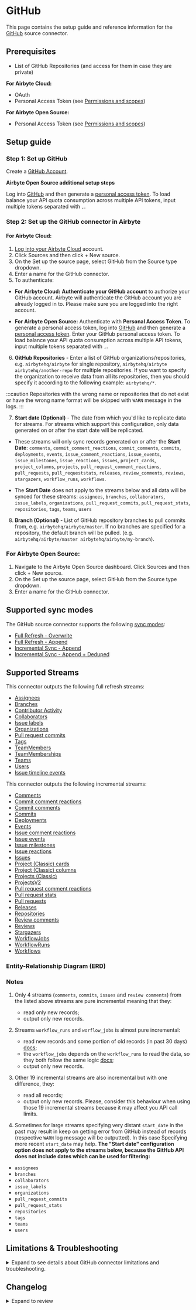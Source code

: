# GitHub

<HideInUI>

This page contains the setup guide and reference information for the [GitHub](https://www.github.com) source connector.

</HideInUI>

## Prerequisites

- List of GitHub Repositories (and access for them in case they are private)

<!-- env:cloud -->

**For Airbyte Cloud:**

- OAuth
- Personal Access Token (see [Permissions and scopes](https://docs.airbyte.com/integrations/sources/github#permissions-and-scopes))
<!-- /env:cloud -->

<!-- env:oss -->

**For Airbyte Open Source:**

- Personal Access Token (see [Permissions and scopes](https://docs.airbyte.com/integrations/sources/github#permissions-and-scopes))
<!-- /env:oss -->

## Setup guide

### Step 1: Set up GitHub

Create a [GitHub Account](https://github.com).

<!-- env:oss -->

**Airbyte Open Source additional setup steps**

Log into [GitHub](https://github.com) and then generate a [personal access token](https://github.com/settings/tokens). To load balance your API quota consumption across multiple API tokens, input multiple tokens separated with `,`.

<!-- /env:oss -->

### Step 2: Set up the GitHub connector in Airbyte

<!-- env:cloud -->

#### For Airbyte Cloud:

1. [Log into your Airbyte Cloud](https://cloud.airbyte.com/workspaces) account.
2. Click Sources and then click + New source.
3. On the Set up the source page, select GitHub from the Source type dropdown.
4. Enter a name for the GitHub connector.
5. To authenticate:
<!-- env:cloud -->

- **For Airbyte Cloud:** **Authenticate your GitHub account** to authorize your GitHub account. Airbyte will authenticate the GitHub account you are already logged in to. Please make sure you are logged into the right account.
  <!-- /env:cloud -->
  <!-- env:oss -->

- **For Airbyte Open Source:** Authenticate with **Personal Access Token**. To generate a personal access token, log into [GitHub](https://github.com) and then generate a [personal access token](https://github.com/settings/tokens). Enter your GitHub personal access token. To load balance your API quota consumption across multiple API tokens, input multiple tokens separated with `,`.
<!-- /env:oss -->

6. **GitHub Repositories** - Enter a list of GitHub organizations/repositories, e.g. `airbytehq/airbyte` for single repository, `airbytehq/airbyte airbytehq/another-repo` for multiple repositories. If you want to specify the organization to receive data from all its repositories, then you should specify it according to the following example: `airbytehq/*`.

:::caution
Repositories with the wrong name or repositories that do not exist or have the wrong name format will be skipped with `WARN` message in the logs.
:::

7. **Start date (Optional)** - The date from which you'd like to replicate data for streams. For streams which support this configuration, only data generated on or after the start date will be replicated.

- These streams will only sync records generated on or after the **Start Date**: `comments`, `commit_comment_reactions`, `commit_comments`, `commits`, `deployments`, `events`, `issue_comment_reactions`, `issue_events`, `issue_milestones`, `issue_reactions`, `issues`, `project_cards`, `project_columns`, `projects`, `pull_request_comment_reactions`, `pull_requests`, `pull_requeststats`, `releases`, `review_comments`, `reviews`, `stargazers`, `workflow_runs`, `workflows`.

- The **Start Date** does not apply to the streams below and all data will be synced for these streams: `assignees`, `branches`, `collaborators`, `issue_labels`, `organizations`, `pull_request_commits`, `pull_request_stats`, `repositories`, `tags`, `teams`, `users`

8. **Branch (Optional)** - List of GitHub repository branches to pull commits from, e.g. `airbytehq/airbyte/master`. If no branches are specified for a repository, the default branch will be pulled. (e.g. `airbytehq/airbyte/master airbytehq/airbyte/my-branch`).

### For Airbyte Open Source:

1. Navigate to the Airbyte Open Source dashboard.
Click Sources and then click + New source.
3. On the Set up the source page, select GitHub from the Source type dropdown.
4. Enter a name for the GitHub connector.

<HideInUI>

## Supported sync modes

The GitHub source connector supports the following [sync modes](https://docs.airbyte.com/cloud/core-concepts/#connection-sync-modes):

- [Full Refresh - Overwrite](https://docs.airbyte.com/understanding-airbyte/connections/full-refresh-overwrite/)
- [Full Refresh - Append](https://docs.airbyte.com/understanding-airbyte/connections/full-refresh-append)
- [Incremental Sync - Append](https://docs.airbyte.com/understanding-airbyte/connections/incremental-append)
- [Incremental Sync - Append + Deduped](https://docs.airbyte.com/understanding-airbyte/connections/incremental-append-deduped)

## Supported Streams

This connector outputs the following full refresh streams:

- [Assignees](https://docs.github.com/en/rest/issues/assignees?apiVersion=2022-11-28#list-assignees)
- [Branches](https://docs.github.com/en/rest/branches/branches?apiVersion=2022-11-28#list-branches)
- [Contributor Activity](https://docs.github.com/en/rest/metrics/statistics?apiVersion=2022-11-28#get-all-contributor-commit-activity)
- [Collaborators](https://docs.github.com/en/rest/collaborators/collaborators?apiVersion=2022-11-28#list-repository-collaborators)
- [Issue labels](https://docs.github.com/en/rest/issues/labels?apiVersion=2022-11-28#list-labels-for-a-repository)
- [Organizations](https://docs.github.com/en/rest/orgs/orgs?apiVersion=2022-11-28#list-organizations)
- [Pull request commits](https://docs.github.com/en/rest/pulls/pulls?apiVersion=2022-11-28#list-commits-on-a-pull-request)
- [Tags](https://docs.github.com/en/rest/repos/repos?apiVersion=2022-11-28#list-repository-tags)
- [TeamMembers](https://docs.github.com/en/rest/teams/members?apiVersion=2022-11-28#list-team-members)
- [TeamMemberships](https://docs.github.com/en/rest/teams/members?apiVersion=2022-11-28#get-team-membership-for-a-user)
- [Teams](https://docs.github.com/en/rest/teams/teams?apiVersion=2022-11-28#list-teams)
- [Users](https://docs.github.com/en/rest/orgs/members?apiVersion=2022-11-28#list-organization-members)
- [Issue timeline events](https://docs.github.com/en/rest/issues/timeline?apiVersion=2022-11-28#list-timeline-events-for-an-issue)

This connector outputs the following incremental streams:

- [Comments](https://docs.github.com/en/rest/issues/comments?apiVersion=2022-11-28#list-issue-comments-for-a-repository)
- [Commit comment reactions](https://docs.github.com/en/rest/reference/reactions?apiVersion=2022-11-28#list-reactions-for-a-commit-comment)
- [Commit comments](https://docs.github.com/en/rest/commits/comments?apiVersion=2022-11-28#list-commit-comments-for-a-repository)
- [Commits](https://docs.github.com/en/rest/commits/commits?apiVersion=2022-11-28#list-commits)
- [Deployments](https://docs.github.com/en/rest/deployments/deployments?apiVersion=2022-11-28#list-deployments)
- [Events](https://docs.github.com/en/rest/activity/events?apiVersion=2022-11-28#list-repository-events)
- [Issue comment reactions](https://docs.github.com/en/rest/reactions/reactions?apiVersion=2022-11-28#list-reactions-for-an-issue-comment)
- [Issue events](https://docs.github.com/en/rest/issues/events?apiVersion=2022-11-28#list-issue-events-for-a-repository)
- [Issue milestones](https://docs.github.com/en/rest/issues/milestones?apiVersion=2022-11-28#list-milestones)
- [Issue reactions](https://docs.github.com/en/rest/reactions/reactions?apiVersion=2022-11-28#list-reactions-for-an-issue)
- [Issues](https://docs.github.com/en/rest/issues/issues?apiVersion=2022-11-28#list-repository-issues)
- [Project (Classic) cards](https://docs.github.com/en/rest/projects/cards?apiVersion=2022-11-28#list-project-cards)
- [Project (Classic) columns](https://docs.github.com/en/rest/projects/columns?apiVersion=2022-11-28#list-project-columns)
- [Projects (Classic)](https://docs.github.com/en/rest/projects/projects?apiVersion=2022-11-28#list-repository-projects)
- [ProjectsV2](https://docs.github.com/en/graphql/reference/objects#projectv2)
- [Pull request comment reactions](https://docs.github.com/en/rest/reactions/reactions?apiVersion=2022-11-28#list-reactions-for-a-pull-request-review-comment)
- [Pull request stats](https://docs.github.com/en/graphql/reference/objects#pullrequest)
- [Pull requests](https://docs.github.com/en/rest/pulls/pulls?apiVersion=2022-11-28#list-pull-requests)
- [Releases](https://docs.github.com/en/rest/releases/releases?apiVersion=2022-11-28#list-releases)
- [Repositories](https://docs.github.com/en/rest/repos/repos?apiVersion=2022-11-28#list-organization-repositories)
- [Review comments](https://docs.github.com/en/rest/pulls/comments?apiVersion=2022-11-28#list-review-comments-in-a-repository)
- [Reviews](https://docs.github.com/en/rest/pulls/reviews?apiVersion=2022-11-28#list-reviews-for-a-pull-request)
- [Stargazers](https://docs.github.com/en/rest/activity/starring?apiVersion=2022-11-28#list-stargazers)
- [WorkflowJobs](https://docs.github.com/pt/rest/actions/workflow-jobs?apiVersion=2022-11-28#list-jobs-for-a-workflow-run)
- [WorkflowRuns](https://docs.github.com/en/rest/actions/workflow-runs?apiVersion=2022-11-28#list-workflow-runs-for-a-repository)
- [Workflows](https://docs.github.com/en/rest/actions/workflows?apiVersion=2022-11-28#list-repository-workflows)

### Entity-Relationship Diagram (ERD)
<EntityRelationshipDiagram></EntityRelationshipDiagram>

### Notes

1. Only 4 streams \(`comments`, `commits`, `issues` and `review comments`\) from the listed above streams are pure incremental meaning that they:

   - read only new records;
   - output only new records.

2. Streams `workflow_runs` and `worflow_jobs` is almost pure incremental:

   - read new records and some portion of old records (in past 30 days) [docs](https://docs.github.com/en/actions/managing-workflow-runs/re-running-workflows-and-jobs);
   - the `workflow_jobs` depends on the `workflow_runs` to read the data, so they both follow the same logic [docs](https://docs.github.com/pt/rest/actions/workflow-jobs#list-jobs-for-a-workflow-run);
   - output only new records.

3. Other 19 incremental streams are also incremental but with one difference, they:

   - read all records;
   - output only new records.
     Please, consider this behaviour when using those 19 incremental streams because it may affect you API call limits.

4. Sometimes for large streams specifying very distant `start_date` in the past may result in keep on getting error from GitHub instead of records \(respective `WARN` log message will be outputted\). In this case Specifying more recent `start_date` may help.
   **The "Start date" configuration option does not apply to the streams below, because the GitHub API does not include dates which can be used for filtering:**

- `assignees`
- `branches`
- `collaborators`
- `issue_labels`
- `organizations`
- `pull_request_commits`
- `pull_request_stats`
- `repositories`
- `tags`
- `teams`
- `users`

## Limitations & Troubleshooting

<details>
<summary>
Expand to see details about GitHub connector limitations and troubleshooting.
</summary>

### Connector limitations

#### Rate limiting

You can use a personal access token to make API requests. Additionally, you can authorize a GitHub App or OAuth app, which can then make API requests on your behalf.
All of these requests count towards your personal rate limit of 5,000 requests per hour (15,000 requests per hour if the app is owned by a GitHub Enterprise Cloud organization ).

:::info `REST API` and `GraphQL API` rate limits are counted separately
:::

:::tip
In the event that limits are reached before all streams have been read, it is recommended to take the following actions:

1. Utilize Incremental sync mode.
2. Set a higher sync interval.
3. Divide the sync into separate connections with a smaller number of streams.
   :::

Refer to GitHub article [Rate limits for the REST API](https://docs.github.com/en/rest/overview/rate-limits-for-the-rest-api).

#### Permissions and scopes

If you use OAuth authentication method, the OAuth2.0 application requests the next list of [scopes](https://docs.github.com/en/developers/apps/building-oauth-apps/scopes-for-oauth-apps#available-scopes): **repo**, **read:org**, **read:repo_hook**, **read:user**, **read:discussion**, **read:project**, **workflow**. For [personal access token](https://github.com/settings/tokens) you need to manually select needed scopes.

Your token should have at least the `repo` scope. Depending on which streams you want to sync, the user generating the token needs more permissions:

- For syncing Collaborators, the user which generates the personal access token must be a collaborator. To become a collaborator, they must be invited by an owner. If there are no collaborators, no records will be synced. Read more about access permissions [here](https://docs.github.com/en/get-started/learning-about-github/access-permissions-on-github).
- Syncing [Teams](https://docs.github.com/en/organizations/organizing-members-into-teams/about-teams) is only available to authenticated members of a team's [organization](https://docs.github.com/en/rest/orgs). [Personal user accounts](https://docs.github.com/en/get-started/learning-about-github/types-of-github-accounts) and repositories belonging to them don't have access to Teams features. In this case no records will be synced.
- To sync the Projects stream, the repository must have the Projects feature enabled.

### Troubleshooting

- Check out common troubleshooting issues for the GitHub source connector on our [Airbyte Forum](https://github.com/airbytehq/airbyte/discussions)

</details>

## Changelog

<details>
  <summary>Expand to review</summary>

| Version | Date       | Pull Request                                                                                                      | Subject                                                                                                                                                             |
|:--------|:-----------|:------------------------------------------------------------------------------------------------------------------|:--------------------------------------------------------------------------------------------------------------------------------------------------------------------|
| 1.8.8   | 2024-08-23 | [44592](https://github.com/airbytehq/airbyte/pull/44592) | Fix state handling for stream WorkflowRuns                                                                                                                          |
| 1.8.7   | 2024-08-31 | [45061](https://github.com/airbytehq/airbyte/pull/45061) | Update dependencies |
| 1.8.6   | 2024-08-24 | [44703](https://github.com/airbytehq/airbyte/pull/44703) | Update dependencies |
| 1.8.5   | 2024-08-17 | [44227](https://github.com/airbytehq/airbyte/pull/44227) | Update dependencies |
| 1.8.4   | 2024-08-12 | [43749](https://github.com/airbytehq/airbyte/pull/43749) | Update dependencies |
| 1.8.3   | 2024-08-10 | [42671](https://github.com/airbytehq/airbyte/pull/42671) | Update dependencies |
| 1.8.2   | 2024-08-20 | [42966](https://github.com/airbytehq/airbyte/pull/42966) | Bump cdk version and enable RFR for all non-incremental streams |
| 1.8.1   | 2024-07-20 | [42342](https://github.com/airbytehq/airbyte/pull/42342) | Update dependencies |
| 1.8.0   | 2024-07-16 | [41677](https://github.com/airbytehq/airbyte/pull/41677) | Update to 3.4.0 CDK |
| 1.7.13  | 2024-07-13 | [41746](https://github.com/airbytehq/airbyte/pull/41746) | Update dependencies |
| 1.7.12  | 2024-07-10 | [41354](https://github.com/airbytehq/airbyte/pull/41354) | Update dependencies |
| 1.7.11  | 2024-07-09 | [41221](https://github.com/airbytehq/airbyte/pull/41221) | Update dependencies |
| 1.7.10  | 2024-07-06 | [41000](https://github.com/airbytehq/airbyte/pull/41000) | Update dependencies |
| 1.7.9   | 2024-06-25 | [40289](https://github.com/airbytehq/airbyte/pull/40289) | Update dependencies |
| 1.7.8   | 2024-06-22 | [40128](https://github.com/airbytehq/airbyte/pull/40128) | Update dependencies |
| 1.7.7   | 2024-06-17 | [39513](https://github.com/airbytehq/airbyte/pull/39513) | Update deprecated state handling method |
| 1.7.6   | 2024-06-04 | [39078](https://github.com/airbytehq/airbyte/pull/39078) | [autopull] Upgrade base image to v1.2.1 |
| 1.7.5   | 2024-05-29 | [38341](https://github.com/airbytehq/airbyte/pull/38341) | Add `max_waiting_time` to configuration |
| 1.7.4   | 2024-05-21 | [38341](https://github.com/airbytehq/airbyte/pull/38341) | Update CDK authenticator package |
| 1.7.3   | 2024-05-20 | [38299](https://github.com/airbytehq/airbyte/pull/38299) | Fixed spec typo |
| 1.7.2   | 2024-04-19 | [36636](https://github.com/airbytehq/airbyte/pull/36636) | Updating to 0.80.0 CDK |
| 1.7.1   | 2024-04-12 | [36636](https://github.com/airbytehq/airbyte/pull/36636) | schema descriptions |
| 1.7.0   | 2024-03-19 | [36267](https://github.com/airbytehq/airbyte/pull/36267) | Pin airbyte-cdk version to `^0` |
| 1.6.5   | 2024-03-12 | [35986](https://github.com/airbytehq/airbyte/pull/35986) | Handle rate limit exception as config error |
| 1.6.4   | 2024-03-08 | [35915](https://github.com/airbytehq/airbyte/pull/35915) | Fix per stream error handler; Make use the latest CDK version |
| 1.6.3   | 2024-02-15 | [35271](https://github.com/airbytehq/airbyte/pull/35271) | Update branches schema |
| 1.6.2   | 2024-02-12 | [34933](https://github.com/airbytehq/airbyte/pull/34933) | Update Airbyte CDK for integration tests |
| 1.6.1   | 2024-02-09 | [35087](https://github.com/airbytehq/airbyte/pull/35087) | Manage dependencies with Poetry. |
| 1.6.0   | 2024-02-02 | [34700](https://github.com/airbytehq/airbyte/pull/34700) | Continue Sync on Stream failure |
| 1.5.7   | 2024-01-29 | [34598](https://github.com/airbytehq/airbyte/pull/34598) | Fix MultipleToken sleep time |
| 1.5.6   | 2024-01-26 | [34503](https://github.com/airbytehq/airbyte/pull/34503) | Fix MultipleToken rotation logic |
| 1.5.5   | 2023-12-26 | [33783](https://github.com/airbytehq/airbyte/pull/33783) | Fix retry for 504 error in GraphQL based streams |
| 1.5.4   | 2023-11-20 | [32679](https://github.com/airbytehq/airbyte/pull/32679) | Return AirbyteMessage if max retry exeeded for 202 status code |
| 1.5.3   | 2023-10-23 | [31702](https://github.com/airbytehq/airbyte/pull/31702) | Base image migration: remove Dockerfile and use the python-connector-base image |
| 1.5.2   | 2023-10-13 | [31386](https://github.com/airbytehq/airbyte/pull/31386) | Handle `ContributorActivity` continuous `ACCEPTED` response |
| 1.5.1   | 2023-10-12 | [31307](https://github.com/airbytehq/airbyte/pull/31307) | Increase backoff_time for stream `ContributorActivity` |
| 1.5.0   | 2023-10-11 | [31300](https://github.com/airbytehq/airbyte/pull/31300) | Update Schemas: Add date-time format to fields |
| 1.4.6   | 2023-10-04 | [31056](https://github.com/airbytehq/airbyte/pull/31056) | Migrate spec properties' `repository` and `branch` type to \<array\> |
| 1.4.5   | 2023-10-02 | [31023](https://github.com/airbytehq/airbyte/pull/31023) | Increase backoff for stream `Contributor Activity` |
| 1.4.4   | 2023-10-02 | [30971](https://github.com/airbytehq/airbyte/pull/30971) | Mark `start_date` as optional. |
| 1.4.3   | 2023-10-02 | [30979](https://github.com/airbytehq/airbyte/pull/30979) | Fetch archived records in `Project Cards` |
| 1.4.2   | 2023-09-30 | [30927](https://github.com/airbytehq/airbyte/pull/30927) | Provide actionable user error messages |
| 1.4.1   | 2023-09-30 | [30839](https://github.com/airbytehq/airbyte/pull/30839) | Update CDK to Latest version |
| 1.4.0   | 2023-09-29 | [30823](https://github.com/airbytehq/airbyte/pull/30823) | Add new stream `issue Timeline Events` |
| 1.3.1   | 2023-09-28 | [30824](https://github.com/airbytehq/airbyte/pull/30824) | Handle empty response in stream `ContributorActivity` |
| 1.3.0   | 2023-09-25 | [30731](https://github.com/airbytehq/airbyte/pull/30731) | Add new stream `ProjectsV2` |
| 1.2.1   | 2023-09-22 | [30693](https://github.com/airbytehq/airbyte/pull/30693) | Handle 404 error in `TeamMemberShips` |
| 1.2.0   | 2023-09-22 | [30647](https://github.com/airbytehq/airbyte/pull/30647) | Add support for self-hosted GitHub instances |
| 1.1.1   | 2023-09-21 | [30654](https://github.com/airbytehq/airbyte/pull/30654) | Rewrite source connection error messages |
| 1.1.0   | 2023-08-03 | [30615](https://github.com/airbytehq/airbyte/pull/30615) | Add new stream `Contributor Activity` |
| 1.0.4   | 2023-08-03 | [29031](https://github.com/airbytehq/airbyte/pull/29031) | Reverted `advancedAuth` spec changes |
| 1.0.3   | 2023-08-01 | [28910](https://github.com/airbytehq/airbyte/pull/28910) | Updated `advancedAuth` broken references |
| 1.0.2   | 2023-07-11 | [28144](https://github.com/airbytehq/airbyte/pull/28144) | Add `archived_at` property to `Organizations` schema parameter |
| 1.0.1   | 2023-05-22 | [25838](https://github.com/airbytehq/airbyte/pull/25838) | Deprecate "page size" input parameter |
| 1.0.0   | 2023-05-19 | [25778](https://github.com/airbytehq/airbyte/pull/25778) | Improve repo(s) name validation on UI |
| 0.5.0   | 2023-05-16 | [25793](https://github.com/airbytehq/airbyte/pull/25793) | Implement client-side throttling of requests |
| 0.4.11  | 2023-05-12 | [26025](https://github.com/airbytehq/airbyte/pull/26025) | Added more transparent depiction of the personal access token expired |
| 0.4.10  | 2023-05-15 | [26075](https://github.com/airbytehq/airbyte/pull/26075) | Add more specific error message description for no repos case. |
| 0.4.9   | 2023-05-01 | [24523](https://github.com/airbytehq/airbyte/pull/24523) | Add undeclared columns to spec |
| 0.4.8   | 2023-04-19 | [00000](https://github.com/airbytehq/airbyte/pull/25312)                                                          | Fix repo name validation                                                                                                                                            |
| 0.4.7   | 2023-03-24 | [24457](https://github.com/airbytehq/airbyte/pull/24457)                                                          | Add validation and transformation for repositories config                                                                                                           |
| 0.4.6   | 2023-03-24 | [24398](https://github.com/airbytehq/airbyte/pull/24398)                                                          | Fix caching for `get_starting_point` in stream "Commits"                                                                                                            |
| 0.4.5   | 2023-03-23 | [24417](https://github.com/airbytehq/airbyte/pull/24417)                                                          | Add pattern_descriptors to fields with an expected format                                                                                                           |
| 0.4.4   | 2023-03-17 | [24255](https://github.com/airbytehq/airbyte/pull/24255)                                                          | Add field groups and titles to improve display of connector setup form                                                                                              |
| 0.4.3   | 2023-03-04 | [22993](https://github.com/airbytehq/airbyte/pull/22993)                                                          | Specified date formatting in specification                                                                                                                          |
| 0.4.2   | 2023-03-03 | [23467](https://github.com/airbytehq/airbyte/pull/23467)                                                          | Added user friendly messages, added AirbyteTracedException config_error, updated SAT                                                                                |
| 0.4.1   | 2023-01-27 | [22039](https://github.com/airbytehq/airbyte/pull/22039)                                                          | Set `AvailabilityStrategy` for streams explicitly to `None`                                                                                                         |
| 0.4.0   | 2023-01-20 | [21457](https://github.com/airbytehq/airbyte/pull/21457)                                                          | Use GraphQL for `issue_reactions` stream                                                                                                                            |
| 0.3.12  | 2023-01-18 | [21481](https://github.com/airbytehq/airbyte/pull/21481)                                                          | Handle 502 Bad Gateway error with proper log message                                                                                                                |
| 0.3.11  | 2023-01-06 | [21084](https://github.com/airbytehq/airbyte/pull/21084)                                                          | Raise Error if no organizations or repos are available during read                                                                                                  |
| 0.3.10  | 2022-12-15 | [20523](https://github.com/airbytehq/airbyte/pull/20523)                                                          | Revert changes from 0.3.9                                                                                                                                           |
| 0.3.9   | 2022-12-14 | [19978](https://github.com/airbytehq/airbyte/pull/19978)                                                          | Update CDK dependency; move custom HTTPError handling into `AvailabilityStrategy` classes                                                                           |
| 0.3.8   | 2022-11-10 | [19299](https://github.com/airbytehq/airbyte/pull/19299)                                                          | Fix events and workflow_runs datetimes                                                                                                                              |
| 0.3.7   | 2022-10-20 | [18213](https://github.com/airbytehq/airbyte/pull/18213)                                                          | Skip retry on HTTP 200                                                                                                                                              |
| 0.3.6   | 2022-10-11 | [17852](https://github.com/airbytehq/airbyte/pull/17852)                                                          | Use default behaviour, retry on 429 and all 5XX errors                                                                                                              |
| 0.3.5   | 2022-10-07 | [17715](https://github.com/airbytehq/airbyte/pull/17715)                                                          | Improve 502 handling for `comments` stream                                                                                                                          |
| 0.3.4   | 2022-10-04 | [17555](https://github.com/airbytehq/airbyte/pull/17555)                                                          | Skip repository if got HTTP 500 for WorkflowRuns stream                                                                                                             |
| 0.3.3   | 2022-09-28 | [17287](https://github.com/airbytehq/airbyte/pull/17287)                                                          | Fix problem with "null" `cursor_field` for WorkflowJobs stream                                                                                                      |
| 0.3.2   | 2022-09-28 | [17304](https://github.com/airbytehq/airbyte/pull/17304)                                                          | Migrate to per-stream state.                                                                                                                                        |
| 0.3.1   | 2022-09-21 | [16947](https://github.com/airbytehq/airbyte/pull/16947)                                                          | Improve error logging when handling HTTP 500 error                                                                                                                  |
| 0.3.0   | 2022-09-09 | [16534](https://github.com/airbytehq/airbyte/pull/16534)                                                          | Add new stream `WorkflowJobs`                                                                                                                                       |
| 0.2.46  | 2022-08-17 | [15730](https://github.com/airbytehq/airbyte/pull/15730)                                                          | Validate input organizations and repositories                                                                                                                       |
| 0.2.45  | 2022-08-11 | [15420](https://github.com/airbytehq/airbyte/pull/15420)                                                          | "User" object can be "null"                                                                                                                                         |
| 0.2.44  | 2022-08-01 | [14795](https://github.com/airbytehq/airbyte/pull/14795)                                                          | Use GraphQL for `pull_request_comment_reactions` stream                                                                                                             |
| 0.2.43  | 2022-07-26 | [15049](https://github.com/airbytehq/airbyte/pull/15049)                                                          | Bugfix schemas for streams `deployments`, `workflow_runs`, `teams`                                                                                                  |
| 0.2.42  | 2022-07-12 | [14613](https://github.com/airbytehq/airbyte/pull/14613)                                                          | Improve schema for stream `pull_request_commits` added "null"                                                                                                       |
| 0.2.41  | 2022-07-03 | [14376](https://github.com/airbytehq/airbyte/pull/14376)                                                          | Add Retry for GraphQL API Resource limitations                                                                                                                      |
| 0.2.40  | 2022-07-01 | [14338](https://github.com/airbytehq/airbyte/pull/14338)                                                          | Revert: "Rename field `mergeable` to `is_mergeable`"                                                                                                                |
| 0.2.39  | 2022-06-30 | [14274](https://github.com/airbytehq/airbyte/pull/14274)                                                          | Rename field `mergeable` to `is_mergeable`                                                                                                                          |
| 0.2.38  | 2022-06-27 | [13989](https://github.com/airbytehq/airbyte/pull/13989)                                                          | Use GraphQL for `reviews` stream                                                                                                                                    |
| 0.2.37  | 2022-06-21 | [13955](https://github.com/airbytehq/airbyte/pull/13955)                                                          | Fix "secondary rate limit" not retrying                                                                                                                             |
| 0.2.36  | 2022-06-20 | [13926](https://github.com/airbytehq/airbyte/pull/13926)                                                          | Break point added for `workflows_runs` stream                                                                                                                       |
| 0.2.35  | 2022-06-16 | [13763](https://github.com/airbytehq/airbyte/pull/13763)                                                          | Use GraphQL for `pull_request_stats` stream                                                                                                                         |
| 0.2.34  | 2022-06-14 | [13707](https://github.com/airbytehq/airbyte/pull/13707)                                                          | Fix API sorting, fix `get_starting_point` caching                                                                                                                   |
| 0.2.33  | 2022-06-08 | [13558](https://github.com/airbytehq/airbyte/pull/13558)                                                          | Enable caching only for parent streams                                                                                                                              |
| 0.2.32  | 2022-06-07 | [13531](https://github.com/airbytehq/airbyte/pull/13531)                                                          | Fix different result from `get_starting_point` when reading by pages                                                                                                |
| 0.2.31  | 2022-05-24 | [13115](https://github.com/airbytehq/airbyte/pull/13115)                                                          | Add incremental support for streams `WorkflowRuns`                                                                                                                  |
| 0.2.30  | 2022-05-09 | [12294](https://github.com/airbytehq/airbyte/pull/12294)                                                          | Add incremental support for streams `CommitCommentReactions`, `IssueCommentReactions`, `IssueReactions`, `PullRequestCommentReactions`, `Repositories`, `Workflows` |
| 0.2.29  | 2022-05-04 | [12482](https://github.com/airbytehq/airbyte/pull/12482)                                                          | Update input configuration copy                                                                                                                                     |
| 0.2.28  | 2022-04-21 | [11893](https://github.com/airbytehq/airbyte/pull/11893)                                                          | Add new streams `TeamMembers`, `TeamMemberships`                                                                                                                    |
| 0.2.27  | 2022-04-02 | [11678](https://github.com/airbytehq/airbyte/pull/11678)                                                          | Fix "PAT Credentials" in spec                                                                                                                                       |
| 0.2.26  | 2022-03-31 | [11623](https://github.com/airbytehq/airbyte/pull/11623)                                                          | Re-factored incremental sync for `Reviews` stream                                                                                                                   |
| 0.2.25  | 2022-03-31 | [11567](https://github.com/airbytehq/airbyte/pull/11567)                                                          | Improve code for better error handling                                                                                                                              |
| 0.2.24  | 2022-03-30 | [9251](https://github.com/airbytehq/airbyte/pull/9251)                                                            | Add Streams Workflow and WorkflowRuns                                                                                                                               |
| 0.2.23  | 2022-03-17 | [11212](https://github.com/airbytehq/airbyte/pull/11212)                                                          | Improve documentation and spec for Beta                                                                                                                             |
| 0.2.22  | 2022-03-10 | [10878](https://github.com/airbytehq/airbyte/pull/10878)                                                          | Fix error handling for unavailable streams with 404 status code                                                                                                     |
| 0.2.21  | 2022-03-04 | [10749](https://github.com/airbytehq/airbyte/pull/10749)                                                          | Add new stream `ProjectCards`                                                                                                                                       |
| 0.2.20  | 2022-02-16 | [10385](https://github.com/airbytehq/airbyte/pull/10385)                                                          | Add new stream `Deployments`, `ProjectColumns`, `PullRequestCommits`                                                                                                |
| 0.2.19  | 2022-02-07 | [10211](https://github.com/airbytehq/airbyte/pull/10211)                                                          | Add human-readable error in case of incorrect organization or repo name                                                                                             |
| 0.2.18  | 2021-02-09 | [10193](https://github.com/airbytehq/airbyte/pull/10193)                                                          | Add handling secondary rate limits                                                                                                                                  |
| 0.2.17  | 2021-02-02 | [9999](https://github.com/airbytehq/airbyte/pull/9999)                                                            | Remove BAD_GATEWAY code from backoff_time                                                                                                                           |
| 0.2.16  | 2021-02-02 | [9868](https://github.com/airbytehq/airbyte/pull/9868)                                                            | Add log message for streams that are restricted for OAuth. Update oauth scopes.                                                                                     |
| 0.2.15  | 2021-01-26 | [9802](https://github.com/airbytehq/airbyte/pull/9802)                                                            | Add missing fields for auto_merge in pull request stream                                                                                                            |
| 0.2.14  | 2021-01-21 | [9664](https://github.com/airbytehq/airbyte/pull/9664)                                                            | Add custom pagination size for large streams                                                                                                                        |
| 0.2.13  | 2021-01-20 | [9619](https://github.com/airbytehq/airbyte/pull/9619)                                                            | Fix logging for function `should_retry`                                                                                                                             |
| 0.2.11  | 2021-01-17 | [9492](https://github.com/airbytehq/airbyte/pull/9492)                                                            | Remove optional parameter `Accept` for reaction`s streams to fix error with 502 HTTP status code in response                                                        |
| 0.2.10  | 2021-01-03 | [7250](https://github.com/airbytehq/airbyte/pull/7250)                                                            | Use CDK caching and convert PR-related streams to incremental                                                                                                       |
| 0.2.9   | 2021-12-29 | [9179](https://github.com/airbytehq/airbyte/pull/9179)                                                            | Use default retry delays on server error responses                                                                                                                  |
| 0.2.8   | 2021-12-07 | [8524](https://github.com/airbytehq/airbyte/pull/8524)                                                            | Update connector fields title/description                                                                                                                           |
| 0.2.7   | 2021-12-06 | [8518](https://github.com/airbytehq/airbyte/pull/8518)                                                            | Add connection retry with GitHub                                                                                                                                    |
| 0.2.6   | 2021-11-24 | [8030](https://github.com/airbytehq/airbyte/pull/8030)                                                            | Support start date property for PullRequestStats and Reviews streams                                                                                                |
| 0.2.5   | 2021-11-21 | [8170](https://github.com/airbytehq/airbyte/pull/8170)                                                            | Fix slow check connection for organizations with a lot of repos                                                                                                     |
| 0.2.4   | 2021-11-11 | [7856](https://github.com/airbytehq/airbyte/pull/7856)                                                            | Resolve $ref fields in some stream schemas                                                                                                                          |
| 0.2.3   | 2021-10-06 | [6833](https://github.com/airbytehq/airbyte/pull/6833)                                                            | Fix config backward compatability                                                                                                                                   |
| 0.2.2   | 2021-10-05 | [6761](https://github.com/airbytehq/airbyte/pull/6761)                                                            | Add oauth worflow specification                                                                                                                                     |
| 0.2.1   | 2021-09-22 | [6223](https://github.com/airbytehq/airbyte/pull/6223)                                                            | Add option to pull commits from user-specified branches                                                                                                             |
| 0.2.0   | 2021-09-19 | [5898](https://github.com/airbytehq/airbyte/pull/5898) and [6227](https://github.com/airbytehq/airbyte/pull/6227) | Don't minimize any output fields & add better error handling                                                                                                        |
| 0.1.11  | 2021-09-15 | [5949](https://github.com/airbytehq/airbyte/pull/5949)                                                            | Add caching for all streams                                                                                                                                         |
| 0.1.10  | 2021-09-09 | [5860](https://github.com/airbytehq/airbyte/pull/5860)                                                            | Add reaction streams                                                                                                                                                |
| 0.1.9   | 2021-09-02 | [5788](https://github.com/airbytehq/airbyte/pull/5788)                                                            | Handling empty repository, check method using RepositoryStats stream                                                                                                |
| 0.1.8   | 2021-09-01 | [5757](https://github.com/airbytehq/airbyte/pull/5757)                                                            | Add more streams                                                                                                                                                    |
| 0.1.7   | 2021-08-27 | [5696](https://github.com/airbytehq/airbyte/pull/5696)                                                            | Handle negative backoff values                                                                                                                                      |
| 0.1.6   | 2021-08-18 | [5456](https://github.com/airbytehq/airbyte/pull/5223)                                                            | Add MultipleTokenAuthenticator                                                                                                                                      |
| 0.1.5   | 2021-08-18 | [5456](https://github.com/airbytehq/airbyte/pull/5456)                                                            | Fix set up validation                                                                                                                                               |
| 0.1.4   | 2021-08-13 | [5136](https://github.com/airbytehq/airbyte/pull/5136)                                                            | Support syncing multiple repositories/organizations                                                                                                                 |
| 0.1.3   | 2021-08-03 | [5156](https://github.com/airbytehq/airbyte/pull/5156)                                                            | Extended existing schemas with `users` property for certain streams                                                                                                 |
| 0.1.2   | 2021-07-13 | [4708](https://github.com/airbytehq/airbyte/pull/4708)                                                            | Fix bug with IssueEvents stream and add handling for rate limiting                                                                                                  |
| 0.1.1   | 2021-07-07 | [4590](https://github.com/airbytehq/airbyte/pull/4590)                                                            | Fix schema in the `pull_request` stream                                                                                                                             |
| 0.1.0   | 2021-07-06 | [4174](https://github.com/airbytehq/airbyte/pull/4174)                                                            | New Source: GitHub                                                                                                                                                  |

</details>

</HideInUI>
